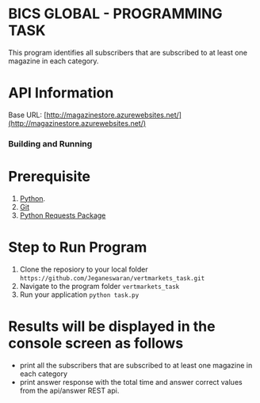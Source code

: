 # BICS GLOBAL - PROGRAMMING TASK

This program identifies all subscribers that are subscribed to at least one magazine in each category.

# API Information

Base URL: [http://magazinestore.azurewebsites.net/](http://magazinestore.azurewebsites.net/)

### Building and Running

# Prerequisite
1. [Python](https://www.python.org/downloads/).
2. [Git](https://git-scm.com/downloads)
3. [Python Requests Package](https://pypi.org/project/requests/)

# Step to Run Program

1. Clone the reposiory to your local folder `https://github.com/Jeganeswaran/vertmarkets_task.git`
2. Navigate to the program folder `vertmarkets_task`
3. Run your application `python task.py`

# Results will be displayed in the console screen as follows
-  print all the subscribers that are subscribed to at least one magazine in each category
-  print answer response with the total time and answer correct values from the api/answer REST api.